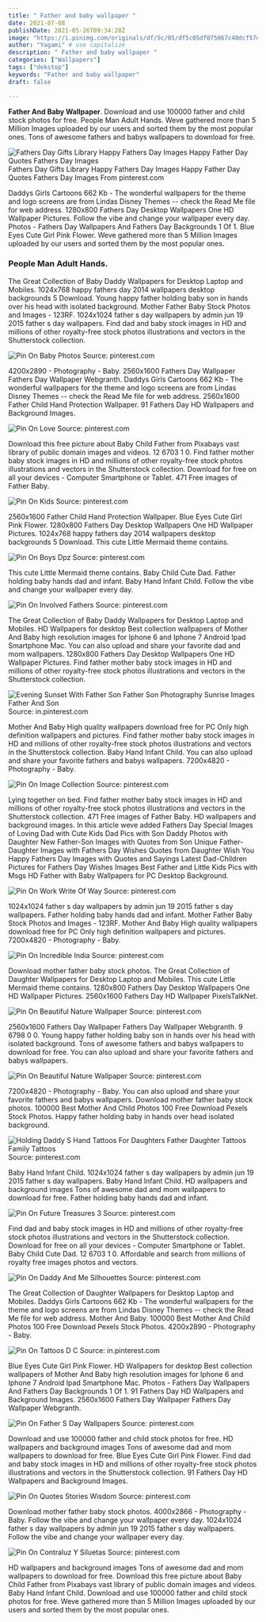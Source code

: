 ```yaml
---
title: " Father and baby wallpaper "
date: 2021-07-08
publishDate: 2021-05-26T09:34:28Z
image: "https://i.pinimg.com/originals/df/5c/05/df5c05df075867c40dcf57d445dbe541.jpg"
author: "Yagami" # use capitalize
description: " Father and baby wallpaper "
categories: ["Wallpapers"]
tags: ["dekstop"]
keywords: "Father and baby wallpaper"
draft: false

---
```



**Father And Baby Wallpaper**. Download and use 100000 father and child stock photos for free. People Man Adult Hands. Weve gathered more than 5 Million Images uploaded by our users and sorted them by the most popular ones. Tons of awesome fathers and babys wallpapers to download for free.

![Fathers Day Gifts Library Happy Fathers Day Images Happy Father Day Quotes Fathers Day Images](https://i.pinimg.com/originals/4c/7d/64/4c7d6451108da18561627cbfb15b101f.jpg "Fathers Day Gifts Library Happy Fathers Day Images Happy Father Day Quotes Fathers Day Images")
Fathers Day Gifts Library Happy Fathers Day Images Happy Father Day Quotes Fathers Day Images From pinterest.com


Daddys Girls Cartoons 662 Kb - The wonderful wallpapers for the theme and logo screens are from Lindas Disney Themes -- check the Read Me file for web address. 1280x800 Fathers Day Desktop Wallpapers One HD Wallpaper Pictures. Follow the vibe and change your wallpaper every day. Photos - Fathers Day Wallpapers And Fathers Day Backgrounds 1 Of 1. Blue Eyes Cute Girl Pink Flower. Weve gathered more than 5 Million Images uploaded by our users and sorted them by the most popular ones.

### People Man Adult Hands.

The Great Collection of Baby Daddy Wallpapers for Desktop Laptop and Mobiles. 1024x768 happy fathers day 2014 wallpapers desktop backgrounds 5 Download. Young happy father holding baby son in hands over his head with isolated background. Mother Father Baby Stock Photos and Images - 123RF. 1024x1024 father s day wallpapers by admin jun 19 2015 father s day wallpapers. Find dad and baby stock images in HD and millions of other royalty-free stock photos illustrations and vectors in the Shutterstock collection.


![Pin On Baby Photos](https://i.pinimg.com/originals/56/78/0c/56780cd73ac21e20cc1aa266150ce2ad.jpg "Pin On Baby Photos")
Source: pinterest.com

4200x2890 - Photography - Baby. 2560x1600 Fathers Day Wallpaper Fathers Day Wallpaper Webgranth. Daddys Girls Cartoons 662 Kb - The wonderful wallpapers for the theme and logo screens are from Lindas Disney Themes -- check the Read Me file for web address. 2560x1600 Father Child Hand Protection Wallpaper. 91 Fathers Day HD Wallpapers and Background Images.

![Pin On Love](https://i.pinimg.com/originals/9c/68/b0/9c68b0f68f7d7fd0bb9e03919fb35fd6.jpg "Pin On Love")
Source: pinterest.com

Download this free picture about Baby Child Father from Pixabays vast library of public domain images and videos. 12 6703 1 0. Find father mother baby stock images in HD and millions of other royalty-free stock photos illustrations and vectors in the Shutterstock collection. Download for free on all your devices - Computer Smartphone or Tablet. 471 Free images of Father Baby.

![Pin On Kids](https://i.pinimg.com/originals/22/db/55/22db559efb1f775c898e7151264a8714.jpg "Pin On Kids")
Source: pinterest.com

2560x1600 Father Child Hand Protection Wallpaper. Blue Eyes Cute Girl Pink Flower. 1280x800 Fathers Day Desktop Wallpapers One HD Wallpaper Pictures. 1024x768 happy fathers day 2014 wallpapers desktop backgrounds 5 Download. This cute Little Mermaid theme contains.

![Pin On Boys Dpz](https://i.pinimg.com/736x/77/a4/e2/77a4e20936ce981776f3156a411dfd61.jpg "Pin On Boys Dpz")
Source: pinterest.com

This cute Little Mermaid theme contains. Baby Child Cute Dad. Father holding baby hands dad and infant. Baby Hand Infant Child. Follow the vibe and change your wallpaper every day.

![Pin On Involved Fathers](https://i.pinimg.com/originals/0a/11/92/0a119256aa433c174d0cc531ec7b5da1.jpg "Pin On Involved Fathers")
Source: pinterest.com

The Great Collection of Baby Daddy Wallpapers for Desktop Laptop and Mobiles. HD Wallpapers for desktop Best collection wallpapers of Mother And Baby high resolution images for Iphone 6 and Iphone 7 Android Ipad Smartphone Mac. You can also upload and share your favorite dad and mom wallpapers. 1280x800 Fathers Day Desktop Wallpapers One HD Wallpaper Pictures. Find father mother baby stock images in HD and millions of other royalty-free stock photos illustrations and vectors in the Shutterstock collection.

![Evening Sunset With Father Son Father Son Photography Sunrise Images Father And Son](https://i.pinimg.com/originals/2b/57/3d/2b573d68c0a36a56000d4e384ecf03b2.jpg "Evening Sunset With Father Son Father Son Photography Sunrise Images Father And Son")
Source: in.pinterest.com

Mother And Baby High quality wallpapers download free for PC Only high definition wallpapers and pictures. Find father mother baby stock images in HD and millions of other royalty-free stock photos illustrations and vectors in the Shutterstock collection. Baby Hand Infant Child. You can also upload and share your favorite fathers and babys wallpapers. 7200x4820 - Photography - Baby.

![Pin On Image Collection](https://i.pinimg.com/originals/53/e8/0a/53e80ac468d1e099fe75a4e477dbb6cb.png "Pin On Image Collection")
Source: pinterest.com

Lying together on bed. Find father mother baby stock images in HD and millions of other royalty-free stock photos illustrations and vectors in the Shutterstock collection. 471 Free images of Father Baby. HD wallpapers and background images. In this article weve added Fathers Day Special Images of Loving Dad with Cute Kids Dad Pics with Son Daddy Photos with Daughter New Father-Son Images with Quotes from Son Unique Father-Daughter Images with Fathers Day Wishes Quotes from Daughter Wish You Happy Fathers Day Images with Quotes and Sayings Latest Dad-Children Pictures for Fathers Day Wishes Images Best Father and Little Kids Pics with Msgs HD Father with Baby Wallpapers for PC Desktop Background.

![Pin On Work Write Of Way](https://i.pinimg.com/originals/56/cd/29/56cd29910d09a24952b5b595fdd360f5.jpg "Pin On Work Write Of Way")
Source: pinterest.com

1024x1024 father s day wallpapers by admin jun 19 2015 father s day wallpapers. Father holding baby hands dad and infant. Mother Father Baby Stock Photos and Images - 123RF. Mother And Baby High quality wallpapers download free for PC Only high definition wallpapers and pictures. 7200x4820 - Photography - Baby.

![Pin On Incredible India](https://i.pinimg.com/originals/e1/34/f5/e134f58e3b576f14f5d4e257f163f054.jpg "Pin On Incredible India")
Source: pinterest.com

Download mother father baby stock photos. The Great Collection of Daughter Wallpapers for Desktop Laptop and Mobiles. This cute Little Mermaid theme contains. 1280x800 Fathers Day Desktop Wallpapers One HD Wallpaper Pictures. 2560x1600 Fathers Day HD Wallpaper PixelsTalkNet.

![Pin On Beautiful Nature Wallpaper](https://i.pinimg.com/originals/6f/ef/83/6fef838e226b1c8cbcb29634aec79f5c.jpg "Pin On Beautiful Nature Wallpaper")
Source: pinterest.com

2560x1600 Fathers Day Wallpaper Fathers Day Wallpaper Webgranth. 9 6798 0 0. Young happy father holding baby son in hands over his head with isolated background. Tons of awesome fathers and babys wallpapers to download for free. You can also upload and share your favorite fathers and babys wallpapers.

![Pin On Beautiful Nature Wallpaper](https://i.pinimg.com/736x/14/c6/b2/14c6b27a1b8d1f081db0341809fadeee.jpg "Pin On Beautiful Nature Wallpaper")
Source: pinterest.com

7200x4820 - Photography - Baby. You can also upload and share your favorite fathers and babys wallpapers. Download mother father baby stock photos. 100000 Best Mother And Child Photos 100 Free Download Pexels Stock Photos. Happy father holding baby in hands over head isolated background.

![Holding Daddy S Hand Tattoos For Daughters Father Daughter Tattoos Family Tattoos](https://i.pinimg.com/originals/59/03/d1/5903d19e59b63b5376594c748da639ca.jpg "Holding Daddy S Hand Tattoos For Daughters Father Daughter Tattoos Family Tattoos")
Source: pinterest.com

Baby Hand Infant Child. 1024x1024 father s day wallpapers by admin jun 19 2015 father s day wallpapers. Baby Hand Infant Child. HD wallpapers and background images Tons of awesome dad and mom wallpapers to download for free. Father holding baby hands dad and infant.

![Pin On Future Treasures 3](https://i.pinimg.com/originals/cc/48/8c/cc488c3eac5d468474fcbfc41893f017.jpg "Pin On Future Treasures 3")
Source: pinterest.com

Find dad and baby stock images in HD and millions of other royalty-free stock photos illustrations and vectors in the Shutterstock collection. Download for free on all your devices - Computer Smartphone or Tablet. Baby Child Cute Dad. 12 6703 1 0. Affordable and search from millions of royalty free images photos and vectors.

![Pin On Daddy And Me Silhouettes](https://i.pinimg.com/originals/d9/b7/da/d9b7da11b43cb02ce44c2cbd4efa5e30.jpg "Pin On Daddy And Me Silhouettes")
Source: pinterest.com

The Great Collection of Daughter Wallpapers for Desktop Laptop and Mobiles. Daddys Girls Cartoons 662 Kb - The wonderful wallpapers for the theme and logo screens are from Lindas Disney Themes -- check the Read Me file for web address. Mother And Baby. 100000 Best Mother And Child Photos 100 Free Download Pexels Stock Photos. 4200x2890 - Photography - Baby.

![Pin On Tattoos D C](https://i.pinimg.com/originals/82/e6/0f/82e60f5124c93d5dbd4baef082751dd0.jpg "Pin On Tattoos D C")
Source: in.pinterest.com

Blue Eyes Cute Girl Pink Flower. HD Wallpapers for desktop Best collection wallpapers of Mother And Baby high resolution images for Iphone 6 and Iphone 7 Android Ipad Smartphone Mac. Photos - Fathers Day Wallpapers And Fathers Day Backgrounds 1 Of 1. 91 Fathers Day HD Wallpapers and Background Images. 2560x1600 Fathers Day Wallpaper Fathers Day Wallpaper Webgranth.

![Pin On Father S Day Wallpapers](https://i.pinimg.com/originals/85/3c/f5/853cf55dab25c07d926d1333124f469a.jpg "Pin On Father S Day Wallpapers")
Source: pinterest.com

Download and use 100000 father and child stock photos for free. HD wallpapers and background images Tons of awesome dad and mom wallpapers to download for free. Blue Eyes Cute Girl Pink Flower. Find dad and baby stock images in HD and millions of other royalty-free stock photos illustrations and vectors in the Shutterstock collection. 91 Fathers Day HD Wallpapers and Background Images.

![Pin On Quotes Stories Wisdom](https://i.pinimg.com/474x/ba/e3/12/bae3125830f92e1d4c4dca80c99570c6.jpg "Pin On Quotes Stories Wisdom")
Source: pinterest.com

Download mother father baby stock photos. 4000x2866 - Photography - Baby. Follow the vibe and change your wallpaper every day. 1024x1024 father s day wallpapers by admin jun 19 2015 father s day wallpapers. Follow the vibe and change your wallpaper every day.

![Pin On Contraluz Y Siluetas](https://i.pinimg.com/originals/df/5c/05/df5c05df075867c40dcf57d445dbe541.jpg "Pin On Contraluz Y Siluetas")
Source: pinterest.com

HD wallpapers and background images Tons of awesome dad and mom wallpapers to download for free. Download this free picture about Baby Child Father from Pixabays vast library of public domain images and videos. Baby Hand Infant Child. Download and use 100000 father and child stock photos for free. Weve gathered more than 5 Million Images uploaded by our users and sorted them by the most popular ones.

